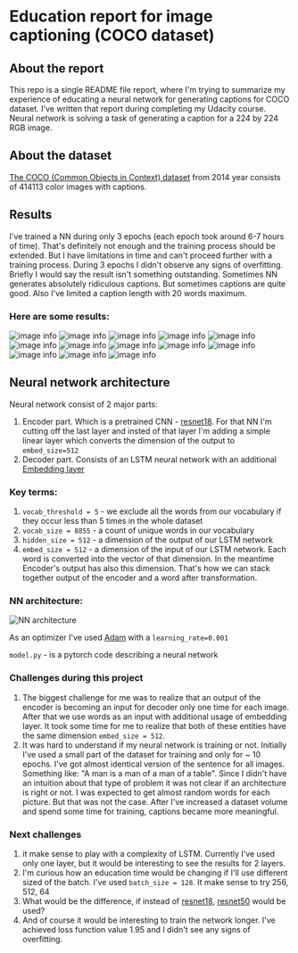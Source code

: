 # Education report for image captioning (COCO dataset)


## About the report
This repo is a single README file report, where I'm trying to summarize my experience of educating a neural network for generating captions for COCO dataset.  I've written that report during completing my Udacity course. Neural network is solving a task of generating a caption for a 224 by 224 RGB image.

## About the dataset
[The COCO (Common Objects in Context) dataset](https://cocodataset.org/#home) from 2014 year consists of 414113 color images with captions.


## Results
I've trained a NN during only 3 epochs (each epoch took around 6-7 hours of time). That's definitely not enough and the training process should be extended. But I have limitations in time and can't proceed further with a training process. During 3 epochs I didn't observe any signs of overfitting. Briefly I would say the result isn't something outstanding. Sometimes NN generates absolutely ridiculous captions. But sometimes captions are quite good. Also I've limited a caption length with 20 words maximum.

### Here are some results:
![image info](./img_001.png)
![image info](./img_002.png)
![image info](./img_003.png)
![image info](./img_004.png)
![image info](./img_005.png)
![image info](./img_006.png)
![image info](./img_007.png)
![image info](./img_008.png)
![image info](./img_009.png)
![image info](./img_010.png)
![image info](./img_011.png)
![image info](./img_012.png)
![image info](./img_013.png)


## Neural network architecture
Neural network consist of 2 major parts:
1) Encoder part. Which is a pretrained CNN - [resnet18](https://pytorch.org/vision/main/models/generated/torchvision.models.resnet18.html). For that NN I'm cutting off the last layer and insted of that layer I'm adding a simple linear layer which converts the dimension of the output to `embed_size=512`
2) Decoder part. Consists of an LSTM neural network with an additional [Embedding layer](https://pytorch.org/docs/stable/generated/torch.nn.Embedding.html) 


### Key terms:
1) `vocab_threshold = 5` - we exclude all the words from our vocabulary if they occur less than 5 times in the whole dataset
2) `vocab_size = 8855` - a count of unique words in our vocabulary
3) `hidden_size = 512` - a dimension of the output of our LSTM network
4) `embed_size = 512` - a dimension of the input of our LSTM network. Each word is converted into the vector of that dimension. In the meantime Encoder's output has also this dimension. That's how we can stack together output of the encoder and a word after transformation.


### NN architecture:

![NN architecture](./NN_architecture.png)

As an optimizer I've used [Adam](https://pytorch.org/docs/stable/generated/torch.optim.Adam.html) with a `learning_rate=0.001`

`model.py` - is a pytorch code describing a neural network

### Challenges during this project
1) The biggest challenge for me was to realize that an output of the encoder is becoming an input for decoder only one time for each image. After that we use words as an input with additional usage of embedding layer. It took some time for me to realize that both of these entities have the same dimension `embed_size = 512`.
2) It was hard to understand if my neural network is training or not. Initially I've used a small part of the dataset for training and only for ~ 10 epochs. I've got almost identical version of the sentence for all images. Something like: "A man is a man of a man of a table". Since I didn't have an intuition about that type of problem it was not clear if an architecture is right or not. I was expected to get almost random words for each picture. But that was not the case. After I've increased a dataset volume and spend some time for training, captions became more meaningful.

### Next challenges
1) it make sense to play with a complexity of LSTM. Currently I've used only one layer, but it would be interesting to see the results for 2 layers.
2) I'm curious how an education time would be changing if I'll use different sized of the batch. I've used `batch_size = 128`. It make sense to try 256, 512, 64
3) What would be the difference, if instead of [resnet18](https://pytorch.org/vision/main/models/generated/torchvision.models.resnet18.html), [resnet50](https://pytorch.org/vision/main/models/generated/torchvision.models.resnet50.html) would be used?
4) And of course it would be interesting to train the network longer. I've achieved loss function value 1.95 and I didn't see any signs of overfitting.